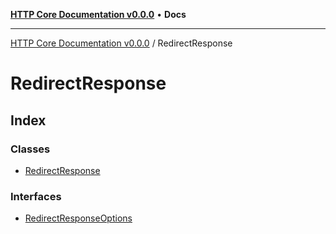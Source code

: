[**HTTP Core Documentation v0.0.0**](../README.md) • **Docs**

***

[HTTP Core Documentation v0.0.0](../modules.md) / RedirectResponse

# RedirectResponse

## Index

### Classes

- [RedirectResponse](classes/RedirectResponse.md)

### Interfaces

- [RedirectResponseOptions](interfaces/RedirectResponseOptions.md)
